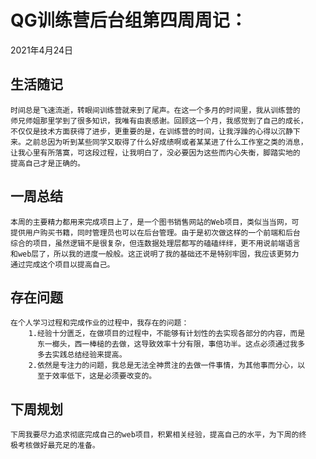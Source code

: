 # QG训练营后台组第四周周记：
2021年4月24日

## 生活随记
	时间总是飞速流逝，转眼间训练营就来到了尾声。在这一个多月的时间里，我从训练营的
	师兄师姐那里学到了很多知识，我唯有由衷感谢。回顾这一个月，我感觉到了自己的成长，
	不仅仅是技术方面获得了进步，更重要的是，在训练营的时间，让我浮躁的心得以沉静下
	来。之前总因为听到某些同学又取得了什么好成绩啊或者某某进了什么工作室之类的消息，
	让我心里有所落寞，可这段过程，让我明白了，没必要因为这些而内心失衡，脚踏实地的
	提高自己才是正确的。
	
## 一周总结
	本周的主要精力都用来完成项目上了，是一个图书销售网站的Web项目，类似当当网，可
	提供用户购买书籍，同时管理员也可以在后台管理。由于是初次做这样的一个前端和后台
	综合的项目，虽然逻辑不是很复杂，但连数据处理层都写的磕磕绊绊，更不用说前端语言
	和web层了，所以我的进度一般般。这正说明了我的基础还不是特别牢固，我应该更努力
	通过完成这个项目以提高自己。

## 存在问题
	在个人学习过程和完成作业的过程中，我存在的问题：
		1.经验十分匮乏，在做项目的过程中，不能够有计划性的去实现各部分的内容，而是
		  东一榔头，西一棒槌的去做，这导致效率十分有限，事倍功半。这点必须通过我多
		  多去实践总结经验来提高。
		2.依然是专注力的问题，我总是无法全神贯注的去做一件事情，为其他事而分心，以
		  至于效率低下，这是必须要改变的。

## 下周规划
	下周我要尽力追求彻底完成自己的web项目，积累相关经验，提高自己的水平，为下周的终
	极考核做好最充足的准备。
		

